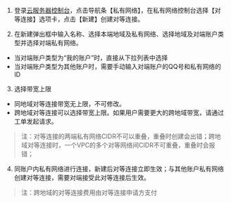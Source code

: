 1) 登录[云服务器控制台](http://console.tce.fsphere.cn/)，点击导航条【私有网络】，在私有网络控制台选择【对等连接】选项卡，点击【新建】创建对等连接。

2) 在新建弹出框中输入名称、选择本端地域及私有网络、选择地域及对端账户类型并选择对端私有网络。
- 当对端账户类型为“我的账户”时，直接从下拉列表中选择
- 当对端账户类型为其他账户时，需要手动输入对端账户的QQ号和私有网络的ID

3) 选择带宽上限
- 同地域对等连接带宽无上限，不可修改。
- 跨地域对等连接可以选择带宽上限。如果用户需要更大的跨地域带宽，请通过工单发起请求。


> 注：对等连接的两端私有网络CIDR不可以重叠，重叠时创建会出错；跨地域对等连接时，一个VPC的多个对等网络间CIDR不可重叠，重叠时会报错；

4) 同账户内私有网络进行连接，新建后对等连接立即生效；与其他账户私有网络创建对等连接，需要对端接受此对等连接后生效。

>注：跨地域的对等连接费用由对等连接申请方支付